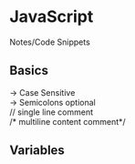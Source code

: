# JavaScript
Notes/Code Snippets

## Basics
-> Case Sensitive  
-> Semicolons optional  
// single line comment  
/* multiline content comment*/

## Variables
